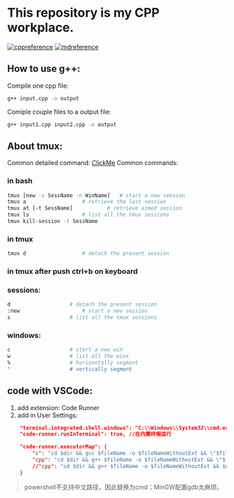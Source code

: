 # This repository is my CPP workplace.
[![cppreference](https://img.shields.io/badge/ref-CPP-brightgreen.svg)](https://zh.cppreference.com/w/cpp/)
[![mdreference](https://img.shields.io/badge/ref-MD-brightgreen.svg)](https://www.jianshu.com/p/191d1e21f7ed)

## How to use g++:
Compile one cpp file:

```bash
g++ input.cpp -o output
```

Comiple couple files to a output file:

```bash
g++ input1.cpp input2.cpp -o output
```

## About tmux:
Common detailed command: [ClickMe](https://www.cnblogs.com/lizhang4/p/7325086.html)
Common commands:

### in bash
```bash
tmux [new -s SessName -n WinName]	# start a new seesion 
tmux a					# retrieve the last session
tmux at [-t SessName]			# retrieve aimed session
tmux ls					# list all the tmux sessions
tmux kill-session -t SessName
```
### in tmux
```bash
tmux d					# detach the present session
```
### in tmux after push ctrl+b on keyboard
### sessions:
```bash
d					# detach the present session
:new					# start a new session
s					# list all the tmux sessions
```
### windows:
```bash
c					# start a new win
w					# list all the wins
%					# horizontally segment
"					# vertically segment
```

## code with VSCode:
1. add extension: Code Runner
2. add in User Settings:
``` json
    "terminal.integrated.shell.windows": "C:\\Windows\\System32\\cmd.exe"    // use cmd instead of powershell
    "code-runner.runInTerminal": true, //在内置终端运行

    "code-runner.executorMap": {
        "c": "cd $dir && gcc $fileName -o $fileNameWithoutExt && \"$fileNameWithoutExt.exe\"",
        "cpp": "cd $dir && g++ $fileName -o $fileNameWithoutExt && \"$fileNameWithoutExt.exe\"",
        //"cpp": "cd $dir && g++ $fileName -o $fileNameWithoutExt && $dir$fileNameWithoutExt",
    }
```
>powershell不支持中文路径，因此替换为cmd；MinGW配置gdb太麻烦。
